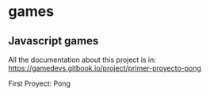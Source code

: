 # games
## Javascript games
All the documentation about this project is in: https://gamedevs.gitbook.io/project/primer-proyecto-pong

First Proyect: Pong
